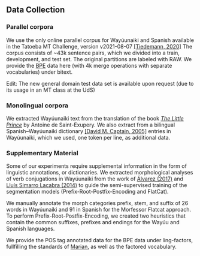 ## Data Collection

### Parallel corpora
We use the only online parallel corpus for Wayúunaiki and Spanish available in the Tatoeba MT Challenge, version v2021-08-07
[[Tiedemann, 2020]](https://aclanthology.org/2020.wmt-1.139) The corpus consists of ~43k sentence pairs, which we divided
into a train, development, and test set. The original partitions are labeled with RAW. We provide the [BPE](https://github.com/rsennrich/subword-nmt) data here (with 4k merge operations with separate vocabularies) under bitext.

Edit: The new general domain test data set is available upon request (due to its usage in an MT class at the UdS)

### Monolingual corpora
We extracted Wayúunaiki text from the translation of the book [_The Little Prince_](https://www.academia.edu/37583043/P�rinsipechonkai) by Antoine de Saint-Exupery. We also extract from a bilingual Spanish–Wayúunaiki
dictionary [[David M. Captain, 2005]](https://www.academia.edu/9990081/DICCIONARIO_BÁSICO_ILUSTRADO_WAYUUNAIKI_ESPAÑOL_ESPAÑOL_WAYUUNAIKI) entries in Wayúunaiki, which we used, one token per line,
as additional data.

### Supplementary Material
Some of our experiments require supplemental information in the form of linguistic annotations, or dictionaries. We
extracted morphological analyses of verb conjugations in Wayúunaiki from the work of [Álvarez (2017)](https://www.academia.edu/37617681/Manual_de_la_lengua_wayuu) and [Lluís Simarro Lacabra (2014)](https://ieslluissimarro.org/castella/files/2014/02/An%C3%A1lisis-morfol%C3%B3gico-de-la-palabra.pdf) to guide the semi-supervised training of the segmentation models (Prefix-Root-Postfix-Encoding and FlatCat).

We manually annotate the morph categories prefix, stem, and suffix of 26 words in Wayúunaiki and 91 in Spanish for the Morfessor Flatcat approach. To
perform Prefix-Root-Postfix-Encoding, we created two heuristics that contain the common suffixes, prefixes and endings for the Wayúu and Spanish languages.

We provide the POS tag annotated data for the BPE data under ling-factors, fullfilling the standards of [Marian](https://marian-nmt.github.io/docs/api/factors), as well as the factored vocabulary.
